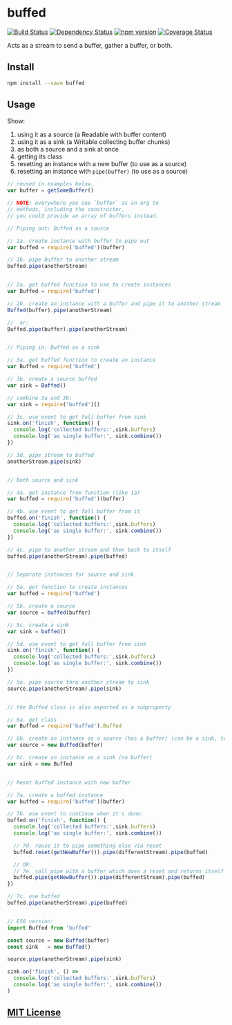 # buffed
[![Build Status](https://travis-ci.org/elidoran/node-buffed.svg?branch=master)](https://travis-ci.org/elidoran/node-buffed)
[![Dependency Status](https://gemnasium.com/elidoran/node-buffed.png)](https://gemnasium.com/elidoran/node-buffed)
[![npm version](https://badge.fury.io/js/buffed.svg)](http://badge.fury.io/js/buffed)
[![Coverage Status](https://coveralls.io/repos/github/elidoran/node-buffed/badge.svg?branch=master)](https://coveralls.io/github/elidoran/node-buffed?branch=master)

Acts as a stream to send a buffer, gather a buffer, or both.


## Install

```sh
npm install --save buffed
```


## Usage

Show:

1. using it as a source (a Readable with buffer content)
2. using it as a sink (a Writable collecting buffer chunks)
3. as both a source and a sink at once
4. getting its class
5. resetting an instance with a new buffer (to use as a source)
6. resetting an instance with `pipe(buffer)` (to use as a source)

```javascript
// reused in examples below.
var buffer = getSomeBuffer()

// NOTE: everywhere you see `buffer` as an arg to
// methods, including the constructor,
// you could provide an array of buffers instead.

// Piping out: Buffed as a source

// 1a. create instance with buffer to pipe out
var buffed = require('buffed')(buffer)

// 1b. pipe buffer to another stream
buffed.pipe(anotherStream)


// 2a. get buffed function to use to create instances
var Buffed = require('buffed')

// 2b. create an instance with a buffer and pipe it to another stream
Buffed(buffer).pipe(anotherStream)

//  or:
Buffed.pipe(buffer).pipe(anotherStream)


// Piping in: Buffed as a sink

// 3a. get buffed function to create an instance
var Buffed = require('buffed')

// 3b. create a source buffed
var sink = Buffed()

// combine 3a and 3b:
var sink = require('buffed')()

// 3c. use event to get full buffer from sink
sink.on('finish', function() {
  console.log('collected buffers:',sink.buffers)
  console.log('as single buffer:', sink.combine())
})

// 3d. pipe stream to buffed
anotherStream.pipe(sink)


// Both source and sink

// 4a. get instance from function (like 1a)
var buffed = require('buffed')(buffer)

// 4b. use event to get full buffer from it
buffed.on('finish', function() {
  console.log('collected buffers:',sink.buffers)
  console.log('as single buffer:', sink.combine())
})

// 4c. pipe to another stream and then back to itself
buffed.pipe(anotherStream).pipe(buffed)


// Separate instances for source and sink

// 5a. get function to create instances
var buffed = require('buffed')

// 5b. create a source
var source = buffed(buffer)

// 5c. create a sink
var sink = buffed()

// 5d. use event to get full buffer from sink
sink.on('finish', function() {
  console.log('collected buffers:',sink.buffers)
  console.log('as single buffer:', sink.combine())
})

// 5e. pipe source thru another stream to sink
source.pipe(anotherStream).pipe(sink)


// the Buffed class is also exported as a subproperty

// 6a. get class
var Buffed = require('buffed').Buffed

// 6b. create an instance as a source (has a buffer) (can be a sink, too)
var source = new Buffed(buffer)

// 6c. create an instance as a sink (no buffer)
var sink = new Buffed


// Reset buffed instance with new buffer

// 7a. create a buffed instance
var buffed = require('buffed')(buffer)

// 7b. use event to continue when it's done:
buffed.on('finish', function() {
  console.log('collected buffers:',sink.buffers)
  console.log('as single buffer:', sink.combine())

  // 7d. reuse it to pipe something else via reset
  buffed.reset(getNewBuffer()).pipe(differentStream).pipe(buffed)

  // OR:
  // 7e. call pipe with a buffer which does a reset and returns itself
  buffed.pipe(getNewBuffer()).pipe(differentStream).pipe(buffed)
})

// 7c. use buffed
buffed.pipe(anotherStream).pipe(buffed)


// ES6 version:
import Buffed from 'buffed'

const source = new Buffed(buffer)
const sink   = new Buffed()

source.pipe(anotherStream).pipe(sink)

sink.on('finish', () =>
  console.log('collected buffers:',sink.buffers)
  console.log('as single buffer:', sink.combine())
)
```


## [MIT License](LICENSE)
